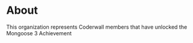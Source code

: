 About
=====

This organization represents Coderwall members that have unlocked the Mongoose 3 Achievement 